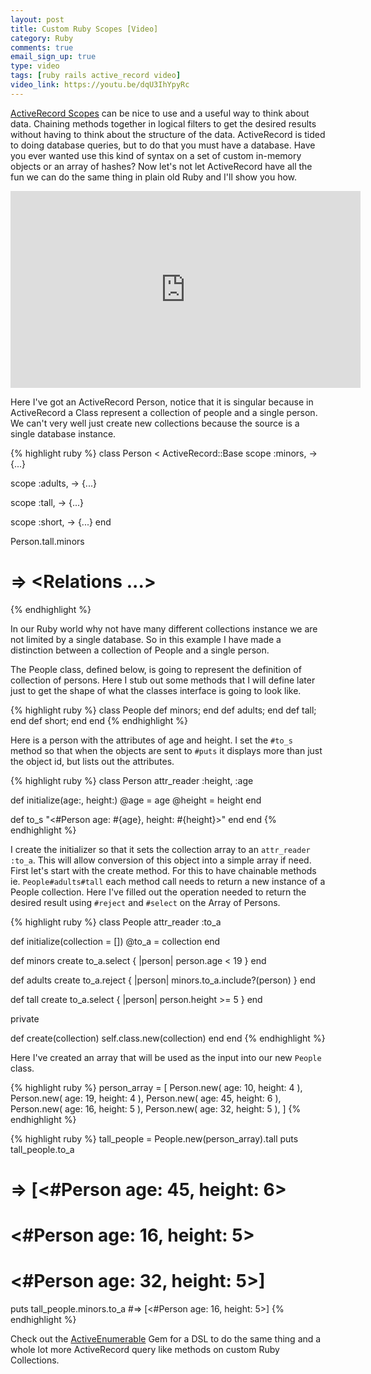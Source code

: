 ```yaml
---
layout: post
title: Custom Ruby Scopes [Video]
category: Ruby
comments: true
email_sign_up: true
type: video
tags: [ruby rails active_record video]
video_link: https://youtu.be/dqU3IhYpyRc
---
```


[ActiveRecord Scopes][] can be nice to use and a useful way to think about data. 
Chaining methods together in logical filters to get the desired results without having to think about the structure of the data.
ActiveRecord is tided to doing database queries, but to do that you must have a database. Have you ever wanted use this kind of syntax on a set of custom in-memory objects or an array of hashes?
Now let's not let ActiveRecord have all the fun we can do the same thing in plain old Ruby and I'll show you how.

<iframe width="560" height="315" src="https://www.youtube.com/embed/dqU3IhYpyRc" frameborder="0" allow="autoplay; encrypted-media" allowfullscreen></iframe>


Here I've got an ActiveRecord Person, notice that it is singular because in ActiveRecord a Class represent a collection of people and a single person.
We can't very well just create new collections because the source is a single database instance.

{% highlight ruby %}
class Person < ActiveRecord::Base
  scope :minors, -> {...}

  scope :adults, -> {...}

  scope :tall, -> {...}

  scope :short, -> {...}
end

Person.tall.minors
# => <Relations ...>
{% endhighlight %}

In our Ruby world why not have many different collections instance we are not limited by a single database.
So in this example I have made a distinction between a collection of People and a single person. 

The People class, defined below, is going to represent the 
definition of collection of persons. Here I stub out some methods that I will define later just to get the shape of what the
classes interface is going to look like.

{% highlight ruby %}
class People
  def minors; end
  def adults; end
  def tall;   end
  def short;  end
end
{% endhighlight %}

Here is a person with the attributes of age and height. I set the `#to_s` method so that when the objects are sent to `#puts`
it displays more than just the object id, but lists out the attributes.

{% highlight ruby %}
class Person
  attr_reader :height, :age

  def initialize(age:, height:)
    @age    = age
    @height = height
  end

  def to_s
    "<#Person age: #{age}, height: #{height}>"
  end
end
{% endhighlight %}

I create the initializer so that it sets the collection array to an `attr_reader :to_a`. This will allow conversion of this object into a simple
array if need. First let's start with the create method. For this to have chainable methods ie. `People#adults#tall` each
method call needs to return a new instance of a People collection. Here I've filled out the operation needed to return
the desired result using `#reject` and `#select` on the Array of Persons. 

{% highlight ruby %}
class People
  attr_reader :to_a

  def initialize(collection = [])
    @to_a = collection
  end

  def minors
    create to_a.select { |person| person.age < 19 }
  end

  def adults
    create to_a.reject { |person| minors.to_a.include?(person) }
  end

  def tall
    create to_a.select { |person| person.height >= 5 }
  end

  private

  def create(collection)
    self.class.new(collection)
  end
end
{% endhighlight %}

Here I've created an array that will be used as the input into our new `People` class.

{% highlight ruby %}
person_array = [
  Person.new(
    age: 10, height: 4
  ),
  Person.new(
    age: 19, height: 4
  ),
  Person.new(
    age: 45, height: 6
  ),
  Person.new(
    age: 16, height: 5
  ),
  Person.new(
    age: 32, height: 5
  ),
]
{% endhighlight %}

{% highlight ruby %}
tall_people = People.new(person_array).tall
puts tall_people.to_a
# => [<#Person age: 45, height: 6>
#     <#Person age: 16, height: 5>
#     <#Person age: 32, height: 5>]
puts tall_people.minors.to_a
#=> [<#Person age: 16, height: 5>]
{% endhighlight %}

Check out the [ActiveEnumerable][] Gem for a DSL to do the same thing and a whole lot more ActiveRecord query like methods on custom Ruby Collections.

[ActiveRecord Scopes]: http://guides.rubyonrails.org/active_record_querying.html#scopes
[ActiveEnumerable]: https://github.com/zeisler/active_enumerable
